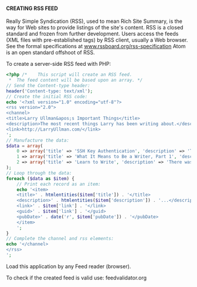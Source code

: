 #### CREATING RSS FEED
Really Simple Syndication (RSS), used to mean Rich Site Summary, is the way for Web sites to provide listings of the site's content. RSS is a closed standard and frozen from further development. Users access the feeds (XML files with pre-established tags) by RSS client, usually a Web browser. See the formal specifications at www.rssboard.org/rss-specification Atom is an open standard offshoot of RSS. 

To create a server-side RSS feed with PHP:
```php
<?php /*	This script will create an RSS feed.
 *	The feed content will be based upon an array. */
// Send the Content-type header:
header('Content-type: text/xml'); 
// Create the initial RSS code:
echo '<?xml version="1.0" encoding="utf-8"?>
<rss version="2.0">
<channel>
<title>Larry Ullman&apos;s Important Things</title>
<description>The most recent things Larry has been writing about.</description>
<link>http://LarryUllman.com/</link>
';
// Manufacture the data:
$data = array(
	0 => array('title' => 'SSH Key Authentication', 'description' => 'The wonderful hosting company that I use', 'link' => 'http://www.larryullman.com/2012/05/25/ssh-key-authentication/', 'pubDate' => '1337930580'),
	1 => array('title' => 'What It Means to Be a Writer, Part 1', 'description' => 'A little while back, I had a series of emails', 'link' => 'http://www.larryullman.com/2012/05/23/what-it-means-to-be-a-writer-part-1-defining-your-book/', 'pubDate' => '1337683425'),
	2 => array('title' => 'Learn to Write', 'description' => 'There was a recent posting by', 'link' => 'http://www.larryullman.com/2012/05/18/learn-to-write/', 'pubDate' => '133733103')
);
// Loop through the data:
foreach ($data as $item) {
	// Print each record as an item:
	echo '<item>
	<title>' . htmlentities($item['title']) . '</title>
	<description>' . htmlentities($item['description']) . '...</description>
	<link>' . $item['link'] . '</link>
	<guid>' . $item['link'] . '</guid>
	<pubDate>' . date('r', $item['pubDate']) . '</pubDate>
	</item>
	';	
}
// Complete the channel and rss elements:
echo '</channel>
</rss>
';
```
Load this application by any Feed reader (browser).

To check if the created feed is valid use: feedvalidator.org
